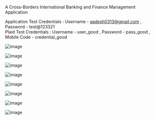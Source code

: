 A Cross-Borders International Banking and Finance Management Application

Application Test Credentials : Username - aadesh0313@gmail.com , Password - test@123321 </br>
Plaid Test Credentials : Username - user_good , Password - pass_good , Mobile Code - credential_good


![image](https://github.com/Aadesh098/horizon/assets/48157409/5ae34812-e87d-4683-b98e-2d3033c2b532)

![image](https://github.com/Aadesh098/horizon/assets/48157409/3ee74cf5-d4a4-457b-a173-a5dfe3f15ef7)

![image](https://github.com/Aadesh098/horizon/assets/48157409/30412607-a0b7-41f9-9f9c-f340cf4cc645)

![image](https://github.com/Aadesh098/horizon/assets/48157409/7913ddda-6bc8-483f-b388-82bbf6ea3dd2)

![image](https://github.com/Aadesh098/horizon/assets/48157409/05544084-adc6-4962-8cee-da34e13454a3)

![image](https://github.com/Aadesh098/horizon/assets/48157409/06b308c3-34ab-4a29-a9ab-070d3fd96a50)

![image](https://github.com/Aadesh098/horizon/assets/48157409/2c2d16b2-9a67-430e-a6bc-5330876f39f2)

![image](https://github.com/Aadesh098/horizon/assets/48157409/9fca58ae-3543-45b6-a903-d9bc8a9652df)



